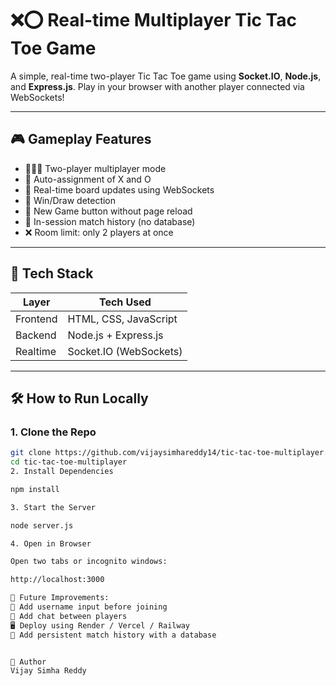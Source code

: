 # ❌⭕ Real-time Multiplayer Tic Tac Toe Game

A simple, real-time two-player Tic Tac Toe game using **Socket.IO**, **Node.js**, and **Express.js**. Play in your browser with another player connected via WebSockets!

---

## 🎮 Gameplay Features

- 🧑‍🤝‍🧑 Two-player multiplayer mode
- 🎲 Auto-assignment of X and O
- 🔄 Real-time board updates using WebSockets
- 🧠 Win/Draw detection
- 🔁 New Game button without page reload
- 📜 In-session match history (no database)
- ❌ Room limit: only 2 players at once

---

## 🚀 Tech Stack

| Layer     | Tech Used              |
|-----------|------------------------|
| Frontend  | HTML, CSS, JavaScript  |
| Backend   | Node.js + Express.js   |
| Realtime  | Socket.IO (WebSockets) |

---

## 🛠️ How to Run Locally

### 1. Clone the Repo

```bash
git clone https://github.com/vijaysimhareddy14/tic-tac-toe-multiplayer.git
cd tic-tac-toe-multiplayer
2. Install Dependencies

npm install

3. Start the Server

node server.js

4. Open in Browser

Open two tabs or incognito windows:

http://localhost:3000

🔮 Future Improvements:
🔐 Add username input before joining
💬 Add chat between players
🖥️ Deploy using Render / Vercel / Railway
🧾 Add persistent match history with a database


🧑 Author
Vijay Simha Reddy
